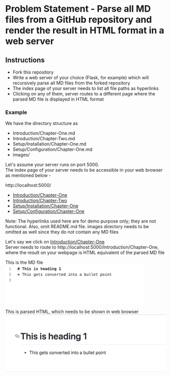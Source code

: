 # Problem Statement - Parse all MD files from a GitHub repository and render the result in HTML format in a web server

## Instructions
* Fork this repository
* Write a web server of your choice (Flask, for example) which will recursively parse all MD files from the forked repository
* The index page of your server needs to list all file paths as hyperlinks
* Clicking on any of them, server routes to a different page where the parsed MD file is displayed in HTML format

### Example
We have the directory structure as
* Introduction/Chapter-One.md
* Introduction/Chapter-Two.md
* Setup/Installation/Chapter-One.md
* Setup/Configuration/Chapter-One.md
* images/
  
Let's assume your server runs on port 5000.  
The index page of your server needs to be accessible in your web browser as mentioned below -  

http://localhost:5000/
* [Introduction/Chapter-One]()
* [Introduction/Chapter-Two]()
* [Setup/Installation/Chapter-One]()
* [Setup/Configuration/Chapter-One]()  

Note: The hyperlinks used here are for demo purpose only; they are not functional. Also, omit README.md file. images directory needs to be omitted as well since they do not contain any MD files
  
Let's say we click on [Introduction/Chapter-One]()  
Server needs to route to http://localhost:5000/Introduction/Chapter-One, where the result on your webpage is HTML equivalent of the parsed MD file

This is the MD file  
![](images/md.png?raw=true)  
  
This is parsed HTML, which needs to be shown in web browser  
![](images/html.png?raw=true)  
